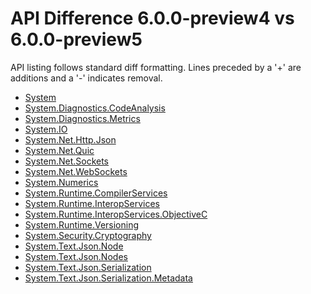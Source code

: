 # API Difference 6.0.0-preview4 vs 6.0.0-preview5

API listing follows standard diff formatting. Lines preceded by a '+' are
additions and a '-' indicates removal.

* [System](6.0-preview5_System.md)
* [System.Diagnostics.CodeAnalysis](6.0-preview5_System.Diagnostics.CodeAnalysis.md)
* [System.Diagnostics.Metrics](6.0-preview5_System.Diagnostics.Metrics.md)
* [System.IO](6.0-preview5_System.IO.md)
* [System.Net.Http.Json](6.0-preview5_System.Net.Http.Json.md)
* [System.Net.Quic](6.0-preview5_System.Net.Quic.md)
* [System.Net.Sockets](6.0-preview5_System.Net.Sockets.md)
* [System.Net.WebSockets](6.0-preview5_System.Net.WebSockets.md)
* [System.Numerics](6.0-preview5_System.Numerics.md)
* [System.Runtime.CompilerServices](6.0-preview5_System.Runtime.CompilerServices.md)
* [System.Runtime.InteropServices](6.0-preview5_System.Runtime.InteropServices.md)
* [System.Runtime.InteropServices.ObjectiveC](6.0-preview5_System.Runtime.InteropServices.ObjectiveC.md)
* [System.Runtime.Versioning](6.0-preview5_System.Runtime.Versioning.md)
* [System.Security.Cryptography](6.0-preview5_System.Security.Cryptography.md)
* [System.Text.Json.Node](6.0-preview5_System.Text.Json.Node.md)
* [System.Text.Json.Nodes](6.0-preview5_System.Text.Json.Nodes.md)
* [System.Text.Json.Serialization](6.0-preview5_System.Text.Json.Serialization.md)
* [System.Text.Json.Serialization.Metadata](6.0-preview5_System.Text.Json.Serialization.Metadata.md)
